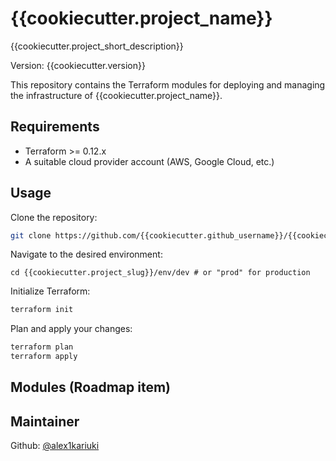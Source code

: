 # {{cookiecutter.project_name}}

{{cookiecutter.project_short_description}}

Version: {{cookiecutter.version}}

This repository contains the Terraform modules for deploying and managing the infrastructure of {{cookiecutter.project_name}}.

## Requirements

- Terraform >= 0.12.x
- A suitable cloud provider account (AWS, Google Cloud, etc.)

## Usage

Clone the repository:

```bash
git clone https://github.com/{{cookiecutter.github_username}}/{{cookiecutter.project_slug}}.git
```

Navigate to the desired environment:

```
cd {{cookiecutter.project_slug}}/env/dev # or "prod" for production
```

Initialize Terraform:

```bash
terraform init
```
Plan and apply your changes:

```bash
terraform plan
terraform apply
```
## Modules (Roadmap item)

## Maintainer

Github: [@alex1kariuki](https://github.com/alex1kariuki)
